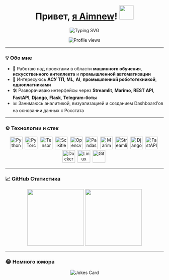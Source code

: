 <h1 align="center">
  Привет, <a href="https://github.com/Aimnew" target="_blank">я Aimnew</a>! 
  <img src="https://github.com/blackcater/blackcater/raw/main/images/Hi.gif" height="45" />
</h1>

<p align="center">
  <img src="https://readme-typing-svg.herokuapp.com?font=Fira+Code&size=25&pause=1000&color=00FFCC&center=true&vCenter=true&width=750&lines=ML+%7C+AI+%7C+Robotics+%7C+АСУ+ТП+%7C+Marimo+%7C+Streamlit+%7C;Building+Intelligent+Automation+Systems" alt="Typing SVG" />
</p>

<p align="center">
  <img src="https://komarev.com/ghpvc/?username=Aimnew&color=brightgreen" alt="Profile views" />
</p>

---

### 💡 Обо мне

- 🚀 Работаю над проектами в области **машинного обучения**, **искусственного интеллекта** и **промышленной автоматизации**  
- 🧠 Интересуюсь **АСУ ТП**, **ML**, **AI**, **промышленной робототехникой**, **одноплатниками**  
- 🛠 Разворачиваю интерфейсы через **Streamlit**, **Marimo**, **REST API**, **FastAPI**, **Django**, **Flask**, **Telegram-боты** 
- 📊 Занимаюсь аналитикой, визуализацией и созданием Dashboard’ов на основании данных с Росстата 

---

### ⚙️ Технологии и стек

<p align="center">
  <img src="https://cdn.jsdelivr.net/gh/devicons/devicon/icons/python/python-original.svg" title="Python" width="40" height="40"/>&nbsp;
  <img src="https://cdn.jsdelivr.net/gh/devicons/devicon/icons/pytorch/pytorch-original.svg" title="PyTorch" width="40" height="40"/>&nbsp;
  <img src="https://cdn.jsdelivr.net/gh/devicons/devicon/icons/tensorflow/tensorflow-original.svg" title="TensorFlow" width="40" height="40"/>&nbsp;
  <img src="https://cdn.jsdelivr.net/gh/devicons/devicon@latest/icons/scikitlearn/scikitlearn-original.svg" title="Scikitlearn" width="40" height="40"/>&nbsp;
  <img src="https://cdn.jsdelivr.net/gh/devicons/devicon@latest/icons/opencv/opencv-original-wordmark.svg" title="Opencv" width="40" height="40"/>&nbsp;
  <img src="https://cdn.jsdelivr.net/gh/devicons/devicon@latest/icons/pandas/pandas-original-wordmark.svg" title="Pandas" width="40" height="40"/>&nbsp;
  <img src="https://raw.githubusercontent.com/marimo-team/marimo/main/docs/_static/marimo-logotype-thick.svg" title="Marimo" alt="Marimo" width="40" height="40"/>&nbsp;
  <img src="https://streamlit.io/images/brand/streamlit-logo-primary-colormark-darktext.png" title="Streamlit" alt="Streamlit" height="40"/>&nbsp;
  <img src="https://cdn.jsdelivr.net/gh/devicons/devicon@latest/icons/django/django-plain.svg" title="Django" width="40" height="40"/>&nbsp;
  <img src="https://cdn.jsdelivr.net/gh/devicons/devicon/icons/fastapi/fastapi-original-wordmark.svg" title="FastAPI" width="40" height="40"/>&nbsp;
  <img src="https://cdn.jsdelivr.net/gh/devicons/devicon/icons/docker/docker-original.svg" title="Docker" width="40" height="40"/>&nbsp;
  <img src="https://cdn.jsdelivr.net/gh/devicons/devicon/icons/linux/linux-original.svg" title="Linux" width="40" height="40"/>&nbsp;
  <img src="https://cdn.jsdelivr.net/gh/devicons/devicon/icons/git/git-original.svg" title="Git" width="40" height="40"/>&nbsp;
</p>

---

### 📈 GitHub Статистика

<p align="center">
  <img src="https://github-readme-stats-sigma-five.vercel.app/api?username=Aimnew&show_icons=true&count_private=true&hide_border=true&title_color=00FFCC&icon_color=FFFFFF&text_color=FFFFFF&bg_color=0d1117" height="180px"/>
  <img src="https://github-readme-stats-sigma-five.vercel.app/api/top-langs/?username=Aimnew&layout=compact&hide_border=true&title_color=00FFCC&text_color=FFFFFF&bg_color=0d1117" height="180px"/>
</p>

---

### 😂 Немного юмора

<p align="center">
  <img src="https://readme-jokes.vercel.app/api?theme=dark" alt="Jokes Card" />
</p>
